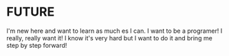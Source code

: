# FUTURE
I'm new here and want to learn as much es I can. I want to be a programer! I really, really want it! I know it's very hard but I want to do it and bring me step by step forward!
